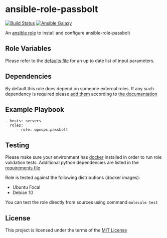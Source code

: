 # ansible-role-passbolt

[![Build Status](https://github.com/wpnops/ansible-role-passbolt/workflows/CI/badge.svg)](https://github.com/wpnops/ansible-role-passbolt/actions)
[![Ansible Galaxy](http://img.shields.io/badge/ansible--galaxy-wpnops.passbolt.vim-blue.svg)](https://galaxy.ansible.com/wpnops/passbolt/)

An [ansible role](https://galaxy.ansible.com/wpnops/passbolt) to install and configure ansible-role-passbolt

## Role Variables

Please refer to the [defaults file](/defaults/main.yml) for an up to date list of input parameters.

## Dependencies

By default this role does depend on someone external roles. If any such dependency is required please [add them](/meta/main.yml) according to [the documentation](http://docs.ansible.com/ansible/playbooks_roles.html#role-dependencies)

## Example Playbook

```
- hosts: servers
  roles:
     - role: wpnops.passbolt
```

## Testing

Please make sure your environment has [docker](https://www.docker.com) installed in order to run role validation tests. Additional python dependencies are listed in the [requirements file](https://github.com/nephelaiio/ansible-role-requirements/blob/master/requirements.txt)

Role is tested against the following distributions (docker images):

  * Ubuntu Focal
  * Debian 10

You can test the role directly from sources using command ` molecule test `

## License

This project is licensed under the terms of the [MIT License](/LICENSE)
